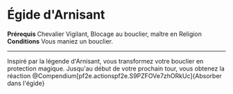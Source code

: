 # Égide d'Arnisant

<p><span id="ctl00_MainContent_DetailedOutput"><strong>Prérequis </strong> Chevalier Vigilant, Blocage au bouclier, maître en Religion<br><strong>Conditions</strong> Vous maniez un bouclier.<br></span></p>
<hr>
<p>Inspiré par la légende d'Arnisant, vous transformez votre bouclier en protection magique. Jusqu'au début de votre prochain tour, vous obtenez la réaction @Compendium[pf2e.actionspf2e.S9PZFOVe7zhORkUc]{Absorber dans l'égide}</p>